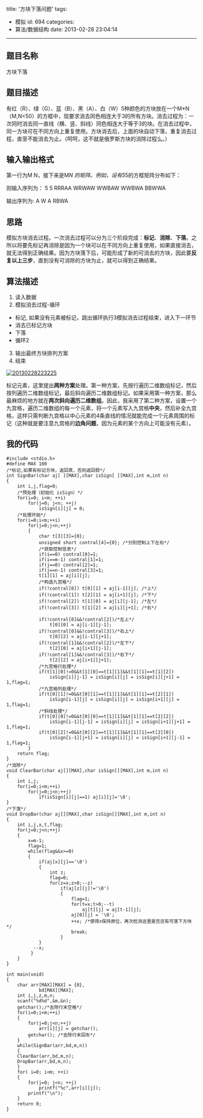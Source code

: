 title: '方块下落问题'
tags:
  - 模拟
id: 694
categories:
  - 算法/数据结构
date: 2013-02-28 23:04:14
---

## 题目名称

方块下落

## 题目描述

有红（R）、绿（G）、蓝（B）、黑（A）、白（W）5种颜色的方块放在一个M*N（M,N<50）的方框中，现要求消去同色相连大于3的所有方块。消去过程为：一次同时消去同一直线（横、竖、斜线）同色相连大于等于3的块。在消去过程中，同一方块可在不同方向上重复使用。方块消去后，上面的块自动下落，重复消去过程，直至不能消去为止。（呵呵，这不就是俄罗斯方块的消除过程么。）

<!-- more -->

## 输入输出格式

第一行为M N，接下来是M*N 的矩阵。例如，设有5*5的方框矩阵分布如下：

则输入序列为：
5 5
RRRAA
WRWAW
WWBAW
WWBWA
BBWWA

输出序列为:
A
W
A
RBWA

## 思路

模拟方块消去过程。一次消去过程可以分为三个阶段完成：**标记**、**消除**、**下落**。之所以将要先标记再消除是因为一个块可以在不同方向上重复使用，如果直接消去，就无法得到正确结果。因为方块落下后，可能形成了新的可消去的方块，因此要**反复以上三步**，直到没有可消除的方块为止，就可以得到正确结果。

## 算法描述

1. 读入数据
2. 模拟消去过程-循环
  - 标记, 如果没有元素被标记，跳出循环执行3模拟消去过程结束，进入下一环节
  - 消去已标记方块
  - 下落
  - 循环2
3. 输出最终方块排列方案
4. 结束

[![20130228223225](http://www.aemiot.com/wp-content/uploads/2013/02/20130228223225.jpg)](http://www.aemiot.com/wp-content/uploads/2013/02/20130228223225.jpg)


标记元素，这里提出**两种方案**处理。第一种方案，先按行遍历二维数组标记，然后按列遍历二维数组标记，最后斜向遍历二维数组标记。如果采用第一种方案，那么最麻烦的地方就在**两次斜向遍历二维数组**。因此，我采用了第二种方案，设置一个九宫格，遍历二维数组的每一个元素，将一个元素写入九宫格**中央**，然后补全九宫格，这样只需判断九宫格以中心元素的4条直线的情况就能完成一个元素周围的标记（这种就是要注意九宫格的**边角问题**，因为元素的某个方向上可能没有元素）。

## 我的代码

    #include <stdio.h>
    #define MAX 100
    /*标记,如果有标记方块，返回真，否则返回假*/
    int SignBar(char aj[ ][MAX],char isSign[ ][MAX],int m,int n)
    {
        int i,j,flag=0;
        /*预处理（初始化 isSign）*/
        for(i=0; i<m; ++i)
            for(j=0; j<n; ++j)
                isSign[i][j] = 0;
        /*处理开始*/
        for(i=0;i<m;++i)
            for(j=0;j<n;++j)
            {
                char t[3][3]={0};
                unsigned short contral[4]={0}; /*分别控制上下左右*/
                /*获取控制信息*/
                if(i==0) contral[0]=1;
                if(i==m-1) contral[1]=1;
                if(j==0) contral[2]=1;
                if(j==n-1) contral[3]=1;
                t[1][1] = aj[i][j];
                /*构造九宫格*/
                if(!contral[0]) t[0][1] = aj[i-1][j]; /*上*/
                if(!contral[1]) t[2][1] = aj[i+1][j]; /*下*/
                if(!contral[2]) t[1][0] = aj[i][j-1]; /*左*/
                if(!contral[3]) t[1][2] = aj[i][j+1]; /*右*/

                if(!contral[0]&&!contral[2])/*左上*/
                    t[0][0] = aj[i-1][j-1];
                if(!contral[0]&&!contral[3])/*右上*/
                    t[0][2] = aj[i-1][j+1];
                if(!contral[1]&&!contral[2])/*左下*/
                    t[2][0] = aj[i+1][j-1];
                if(!contral[1]&&!contral[3])/*右下*/
                    t[2][2] = aj[i+1][j+1];
                /*九宫格行处理*/
                if(t[1][0]!=0&&t[1][0]==t[1][1]&&t[1][1]==t[1][2])
                    isSign[i][j-1] = isSign[i][j] = isSign[i][j+1] = 1,flag=1;
                /*九宫格列处理*/
                if(t[0][1]!=0&&t[0][1]==t[1][1]&&t[1][1]==t[2][1])
                    isSign[i-1][j] = isSign[i][j] = isSign[i+1][j] = 1,flag=1;
                /*斜线处理*/
                if(t[0][0]!=0&&t[0][0]==t[1][1]&&t[1][1]==t[2][2])
                    isSign[i-1][j-1] = isSign[i][j] = isSign[i+1][j+1] = 1,flag=1;
                if(t[0][2]!=0&&t[0][2]==t[1][1]&&t[1][1]==t[2][0])
                    isSign[i-1][j+1] = isSign[i][j] = isSign[i+1][j-1] = 1,flag=1;
            }
        return flag;
    }
    /*消除*/
    void ClearBar(char aj[][MAX],char isSign[][MAX],int m,int n)
    {
        int i,j;
        for(i=0;i<m;++i)
            for(j=0;j<n;++j)
                if(isSign[i][j]==1) aj[i][j]='\0';
    }
    /*下落*/
    void DropBar(char aj[][MAX],char isSign[][MAX],int m,int n)
    {
        int i,j,x,t,flag;
        for(j=0;j<n;++j)
        {
            x=m-1;
            flag=1;
            while(flag&&x>=0)
            {
                if(aj[x][j]=='\0')
                {
                    int z;
                    flag=0;
                    for(z=x;z>0;--z)
                        if(aj[z][j]!='\0')
                        {
                            flag=1;
                            for(t=x;t>0;--t)
                                aj[t][j] = aj[t-1][j];
                            aj[0][j] = '\0';
                            ++x; /*使得x保持原位，再次检测这里是否还有可落下方块*/
                            break;
                        }
                }
              --x;
             }
        }
    }

    int main(void)
    {
        char arr[MAX][MAX] = {0},
                bd[MAX][MAX];
        int i,j,z,m,n;
        scanf("%d%d",&m,&n);
        getchar();/*去除行末空格*/
        for(i=0;i<m;++i)
        {
            for(j=0;j<n;++j)
                arr[i][j] = getchar();
            getchar(); /*去除行末回车*/
        }
        while(SignBar(arr,bd,m,n))
        {
        ClearBar(arr,bd,m,n);
        DropBar(arr,bd,m,n);
        }
        for( i=0; i<m; ++i)
        {
            for(j=0; j<n; ++j)
                printf("%c",arr[i][j]);
            printf("\n");
        }
        return 0;
    }
